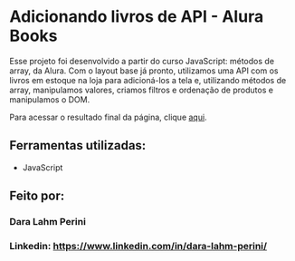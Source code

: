 # Adicionando livros de API - Alura Books

Esse projeto foi desenvolvido a partir do curso JavaScript: métodos de array, da Alura. Com o layout base já pronto, utilizamos uma API com os livros em estoque na loja para adicioná-los a tela e, utilizando métodos de array, manipulamos valores, criamos filtros e ordenação de produtos e manipulamos o DOM.

Para acessar o resultado final da página, clique [aqui](https://api-para-livros-alurabooks.vercel.app/).

## Ferramentas utilizadas:

* JavaScript

## Feito por:

### Dara Lahm Perini

### Linkedin: https://www.linkedin.com/in/dara-lahm-perini/
